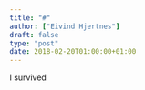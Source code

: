 ```yaml
---
title: "#"
author: ["Eivind Hjertnes"]
draft: false
type: "post"
date: 2018-02-20T01:00:00+01:00
---
```


I survived
